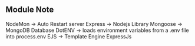 ## Module Note
NodeMon -> Auto Restart server
Express -> Nodejs Library
Mongoose -> MongoDB  Database
DotENV -> loads environment variables from a .env file into process.env
EJS -> Template Engine ExpressJs

